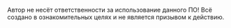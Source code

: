 Автор не несёт ответственности за использование данного ПО! Всё создано в ознакомительных целях и не является призывом к действию.
